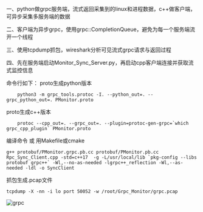 一、python做grpc服务端，流式返回采集到的linux和进程数据，c++做客户端，可异步采集多服务端的数据

二、客户端为异步grpc，使用grpc::CompletionQueue，避免为每一个服务端流开一个线程

三、使用tcpdump抓包，wireshark分析可见流式grpc请求与返回过程

四、先在服务端启动Monitor_Sync_Server.py，再启动cpp客户端连接并获取流式监控信息

命令行如下：
proto生成python版本
```
    python3 -m grpc_tools.protoc -I. --python_out=. --grpc_python_out=. PMonitor.proto
```

proto生成c++版本
```
    protoc --cpp_out=. --grpc_out=. --plugin=protoc-gen-grpc=`which grpc_cpp_plugin` PMonitor.proto
```

编译命令 或 用Makefile或cmake
```
g++ protobuf/PMonitor.grpc.pb.cc protobuf/PMonitor.pb.cc Rpc_Sync_Client.cpp -std=c++17  -g -L/usr/local/lib `pkg-config --libs protobuf grpc++` -Wl,--no-as-needed -lgrpc++_reflection -Wl,--as-needed -ldl -o SyncClient
```

抓包生成.pcap文件
```
tcpdump -X -nn -i lo port 50052 -w /root/Grpc_Monitor/grpc.pcap
```

![grpc](https://github.com/zjczzZZ/gRPC_Monitor/assets/167063511/9506ba32-1d1d-495a-ab11-054e0c2993c2)
